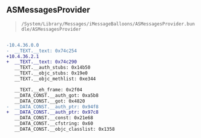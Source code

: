 ## ASMessagesProvider

> `/System/Library/Messages/iMessageBalloons/ASMessagesProvider.bundle/ASMessagesProvider`

```diff

-10.4.36.0.0
-  __TEXT.__text: 0x74c254
+10.4.36.2.1
+  __TEXT.__text: 0x74c290
   __TEXT.__auth_stubs: 0x14b50
   __TEXT.__objc_stubs: 0x19e0
   __TEXT.__objc_methlist: 0xe344

   __TEXT.__eh_frame: 0x2f04
   __DATA_CONST.__auth_got: 0xa5b8
   __DATA_CONST.__got: 0x4820
-  __DATA_CONST.__auth_ptr: 0x94f8
+  __DATA_CONST.__auth_ptr: 0x97c8
   __DATA_CONST.__const: 0x21e68
   __DATA_CONST.__cfstring: 0x60
   __DATA_CONST.__objc_classlist: 0x1358

```
